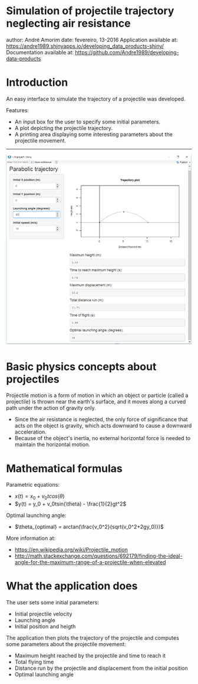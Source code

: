 Simulation of projectile trajectory neglecting air resistance
========================================================
author: André Amorim
date: fevereiro, 13-2016
Application available at: https://andre1989.shinyapps.io/developing_data_products-shiny/
Documentation available at: https://github.com/Andre1989/developing-data-products

Introduction
========================================================

An easy interface to simulate the trajectory of a projectile was developed. 

Features:

- An input box for the user to specify some initial parameters.
- A plot depicting the projectile trajectory.
- A printing area displaying  some interesting parameters about the projectile movement.


***
![image](ptsc.png)

Basic physics concepts about projectiles
========================================================

Projectile motion is a form of motion in which an object or particle (called a projectile) is thrown near the earth's surface, and it moves along a curved path under the action of gravity only. 

- Since the air resistance is neglected, the only force of significance that acts on the object is gravity, which acts downward to cause a downward acceleration. 
- Because of the object's inertia, no external horizontal force is needed to maintain the horizontal motion.


Mathematical formulas
========================================================
Parametric equations:
  - $x(t) = x_0 + v_0tcos(\theta)$
  - $y(t) = y_0 + v_0tsin(\theta) - \frac{1}{2}gt^2$
  
Optimal launching angle:
  - $\theta_{optimal} = arctan(\frac{v_0^2}{sqrt(v_0^2+2gy_0)})$
  
More information at:
- https://en.wikipedia.org/wiki/Projectile_motion
- http://math.stackexchange.com/questions/692179/finding-the-ideal-angle-for-the-maximum-range-of-a-projectile-when-elevated

What the application does
========================================================

The user sets some initial parameters:
- Initial projectile velocity
- Launching angle
- Initial position and heigth

The application then plots the trajectory of the projectile and computes some parameters about the projectile movement:
- Maximum height reached by the projectile and time to reach it
- Total flying time
- Distance run by the projectile and displacement from the initial position
- Optimal launching angle
